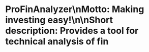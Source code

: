 # ProFinAnalyzer\n**Motto:** Making investing easy!\n\n**Short description:** Provides a tool for technical analysis of fin